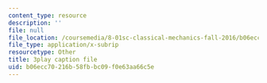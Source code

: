 ```yaml
---
content_type: resource
description: ''
file: null
file_location: /coursemedia/8-01sc-classical-mechanics-fall-2016/b06ecc70216b58fbbc09f0e63aa66c5e_dHMGV_WOG7w.vtt
file_type: application/x-subrip
resourcetype: Other
title: 3play caption file
uid: b06ecc70-216b-58fb-bc09-f0e63aa66c5e
---
```

